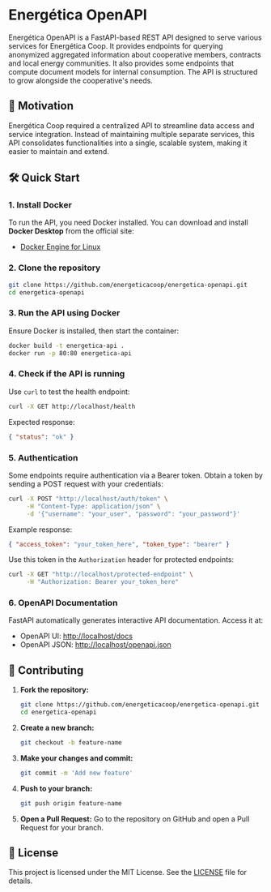 # Energética OpenAPI

Energética OpenAPI is a FastAPI-based REST API designed to serve various services for Energética Coop. It provides endpoints for querying anonymized aggregated information about cooperative members, contracts and local energy communities. It also provides some endpoints that compute document models for internal consumption. The API is structured to grow alongside the cooperative's needs.

## 🚀 Motivation

Energética Coop required a centralized API to streamline data access and service integration. Instead of maintaining multiple separate services, this API consolidates functionalities into a single, scalable system, making it easier to maintain and extend.

## 🛠 Quick Start

### 1. Install Docker

To run the API, you need Docker installed. You can download and install **Docker Desktop** from the official site:

- [Docker Engine for Linux](https://docs.docker.com/engine/install/)

### 2. Clone the repository

```sh
git clone https://github.com/energeticacoop/energetica-openapi.git
cd energetica-openapi
```

### 3. Run the API using Docker

Ensure Docker is installed, then start the container:

```sh
docker build -t energetica-api .
docker run -p 80:80 energetica-api
```

### 4. Check if the API is running

Use `curl` to test the health endpoint:

```sh
curl -X GET http://localhost/health
```

Expected response:

```json
{ "status": "ok" }
```

### 5. Authentication

Some endpoints require authentication via a Bearer token. Obtain a token by sending a POST request with your credentials:

```sh
curl -X POST "http://localhost/auth/token" \
     -H "Content-Type: application/json" \
     -d '{"username": "your_user", "password": "your_password"}'
```

Example response:

```json
{ "access_token": "your_token_here", "token_type": "bearer" }
```

Use this token in the `Authorization` header for protected endpoints:

```sh
curl -X GET "http://localhost/protected-endpoint" \
     -H "Authorization: Bearer your_token_here"
```

### 6. OpenAPI Documentation

FastAPI automatically generates interactive API documentation. Access it at:

- OpenAPI UI: [http://localhost/docs](http://localhost/docs)
- OpenAPI JSON: [http://localhost/openapi.json](http://localhost/openapi.json)

## 🤝 Contributing

1. **Fork the repository:**

   ```sh
   git clone https://github.com/energeticacoop/energetica-openapi.git
   cd energetica-openapi
   ```

2. **Create a new branch:**

   ```sh
   git checkout -b feature-name
   ```

3. **Make your changes and commit:**

   ```sh
   git commit -m 'Add new feature'
   ```

4. **Push to your branch:**

   ```sh
   git push origin feature-name
   ```

5. **Open a Pull Request:**
   Go to the repository on GitHub and open a Pull Request for your branch.

## 📝 License

This project is licensed under the MIT License. See the [LICENSE](LICENSE) file for details.
